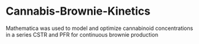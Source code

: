 # Cannabis-Brownie-Kinetics
Mathematica was used to model and optimize cannabinoid concentrations in a series CSTR and PFR for continuous brownie production
